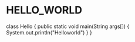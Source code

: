# HELLO_WORLD
class Hello
{
public static void main(String args[])
{
System.out.println("Helloworld")
}
}
